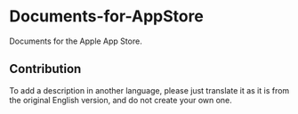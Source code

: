 # Documents-for-AppStore
Documents for the Apple App Store.

## Contribution
To add a description in another language, please just translate it as it is from the original English version, and do not create your own one.
